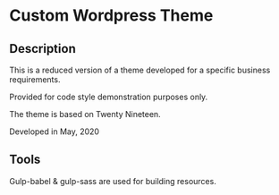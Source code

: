 # Custom Wordpress Theme

## Description

This is a reduced version of a theme developed for a specific business requirements. 

Provided for code style demonstration purposes only.

The theme is based on Twenty Nineteen.

Developed in May, 2020

## Tools

Gulp-babel & gulp-sass are used for building resources.